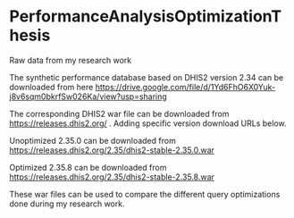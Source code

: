 # PerformanceAnalysisOptimizationThesis
Raw data from my research work

The synthetic performance database based on DHIS2 version 2.34 can be downloaded from here https://drive.google.com/file/d/1Yd6FhO6X0Yuk-j8v6sqm0bkrfSw026Ka/view?usp=sharing 

The corresponding DHIS2 war file can be downloaded from https://releases.dhis2.org/ . Adding specific version download URLs below.

Unoptimized 2.35.0 can be downloaded from https://releases.dhis2.org/2.35/dhis2-stable-2.35.0.war

Optimized 2.35.8 can be downloaded from https://releases.dhis2.org/2.35/dhis2-stable-2.35.8.war

These war files can be used to compare the different query optimizations done during my research work. 
